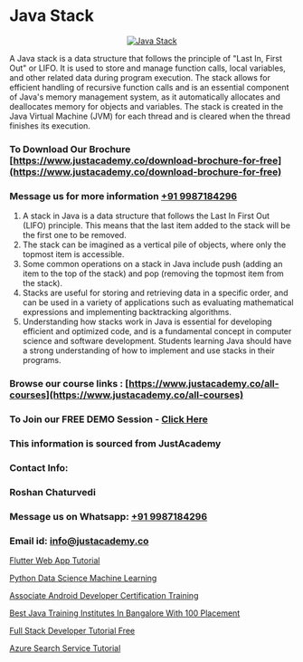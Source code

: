 # Java Stack

<p align="center">
  <a href="https://justacademy.co/course-detail/core-java-training">
    <img src="https://justacademy.co/storage2/course_image/1677245426_course_image.webp" alt="Java Stack">
  </a>
</p>


A Java stack is a data structure that follows the principle of "Last In, First Out" or LIFO. It is used to store and manage function calls, local variables, and other related data during program execution. The stack allows for efficient handling of recursive function calls and is an essential component of Java's memory management system, as it automatically allocates and deallocates memory for objects and variables. The stack is created in the Java Virtual Machine (JVM) for each thread and is cleared when the thread finishes its execution. 
### To Download Our Brochure [https://www.justacademy.co/download-brochure-for-free](https://www.justacademy.co/download-brochure-for-free)
### Message us for more information [+91 9987184296](https://api.whatsapp.com/send?phone=919987184296)
1) A stack in Java is a data structure that follows the Last In First Out (LIFO) principle.
This means that the last item added to the stack will be the first one to be removed.
2) The stack can be imagined as a vertical pile of objects, where only the topmost item is accessible.
3) Some common operations on a stack in Java include push (adding an item to the top of the stack) and pop (removing the topmost item from the stack).
4) Stacks are useful for storing and retrieving data in a specific order, and can be used in a variety of applications such as evaluating mathematical expressions and implementing backtracking algorithms.
5) Understanding how stacks work in Java is essential for developing efficient and optimized code, and is a fundamental concept in computer science and software development. Students learning Java should have a strong understanding of how to implement and use stacks in their programs.

### Browse our course links : [https://www.justacademy.co/all-courses](https://www.justacademy.co/all-courses) 
### To Join our FREE DEMO Session - [Click Here](https://www.justacademy.co/register-for-course-demo)


### This information is sourced from JustAcademy
### Contact Info:
### Roshan Chaturvedi
### Message us on Whatsapp: [+91 9987184296](https://api.whatsapp.com/send?phone=919987184296)
### Email id: [info@justacademy.co](mailto:info@justacademy.co)
                
[Flutter Web App Tutorial](https://www.linkedin.com/pulse/flutter-web-app-tutorial-justacademy-delhi-jcosc/)

[Python Data Science Machine Learning](https://www.linkedin.com/pulse/python-data-science-machine-learning-justacademy-brisbane-x6hie?trackingId=Q6L0%2FolhJY4rflPgUXqBNQ%3D%3D&lipi=urn%3Ali%3Apage%3Ad_flagship3_company_admin%3Bvio13MbtTumTY%2Fh1upXELA%3D%3D)

[Associate Android Developer Certification Training](https://medium.com/@justacademytraining/associate-android-developer-certification-training-2828df16baa9)

[Best Java Training Institutes In Bangalore With 100 Placement](https://medium.com/@shivamja27/best-java-training-institutes-in-bangalore-with-100-placement-d2fe2badda3f)

[Full Stack Developer Tutorial Free](https://justacademyin.github.io/justacademy/full-stack-developer-tutorial-free)

[Azure Search Service Tutorial](https://justacademyin.github.io/justacademy/azure-search-service-tutorial)

